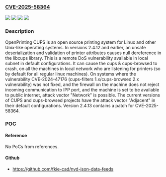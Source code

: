 ### [CVE-2025-58364](https://cve.mitre.org/cgi-bin/cvename.cgi?name=CVE-2025-58364)
![](https://img.shields.io/static/v1?label=Product&message=cups&color=blue)
![](https://img.shields.io/static/v1?label=Version&message=%3C%202.4.13%20&color=brightgreen)
![](https://img.shields.io/static/v1?label=Vulnerability&message=CWE-20%3A%20Improper%20Input%20Validation&color=brightgreen)
![](https://img.shields.io/static/v1?label=Vulnerability&message=CWE-476%3A%20NULL%20Pointer%20Dereference&color=brightgreen)

### Description

OpenPrinting CUPS is an open source printing system for Linux and other Unix-like operating systems. In versions 2.4.12 and earlier, an unsafe deserialization and validation of printer attributes causes null dereference in the libcups library. This is a remote DoS vulnerability available in local subnet in default configurations. It can cause the cups & cups-browsed to crash, on all the machines in local network who are listening for printers (so by default for all regular linux machines). On systems where the vulnerability CVE-2024-47176 (cups-filters 1.x/cups-browsed 2.x vulnerability) was not fixed, and the firewall on the machine does not reject incoming communication to IPP port, and the machine is set to be available to public internet, attack vector "Network" is possible. The current versions of CUPS and cups-browsed projects have the attack vector "Adjacent" in their default configurations. Version 2.4.13 contains a patch for CVE-2025-58364.

### POC

#### Reference
No PoCs from references.

#### Github
- https://github.com/fkie-cad/nvd-json-data-feeds

